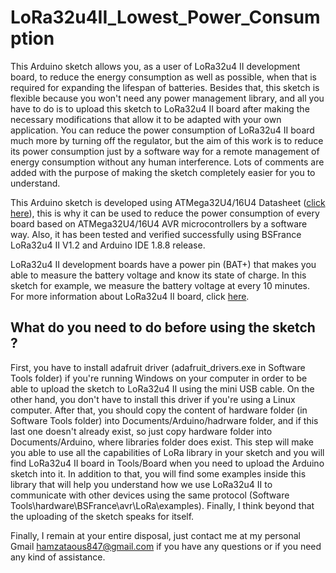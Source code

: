 # LoRa32u4II_Lowest_Power_Consumption
This Arduino sketch allows you, as a user of LoRa32u4 II development board, to reduce the energy consumption as well as possible, when that is required for expanding the lifespan of batteries. Besides that, this sketch is flexible because you won't need any power management library, and all you have to do is to upload this sketch to LoRa32u4 II board after making the necessary modifications that allow it to be adapted with your own application. You can reduce the power consumption of LoRa32u4 II board much more by turning off the regulator, but the aim of this work is to reduce its power consumption just by a software way for a remote management of energy consumption without any human interference. Lots of comments are added with the purpose of making the sketch completely easier for you to understand. 

This Arduino sketch is developed using ATMega32U4/16U4 Datasheet ([click here](http://ww1.microchip.com/downloads/en/devicedoc/atmel-7766-8-bit-avr-atmega16u4-32u4_datasheet.pdf)), this is why it can be used to reduce the power consumption of every board based on ATMega32U4/16U4 AVR microcontrollers by a software way. Also, it has been tested and verified successfully using BSFrance LoRa32u4 II V1.2 and Arduino IDE 1.8.8 release. 

LoRa32u4 II development boards have a power pin (BAT+) that makes you able to measure the battery voltage and know its state of charge. In this sketch for example, we measure the battery voltage at every 10 minutes. For more information about LoRa32u4 II board, click [here](http://www.diymalls.com/index.php?route=product/product&product_id=88).
## What do you need to do before using the sketch ?
First, you have to install adafruit driver (adafruit_drivers.exe in Software Tools folder) if you're running Windows on your computer in order to be able to upload the sketch to LoRa32u4 II using the mini USB cable. On the other hand, you don't have to install this driver if you're using a Linux computer. After that, you should copy the content of hardware folder (in Software Tools folder) into Documents/Arduino/hadrware folder, and if this last one doesn't already exist, so just copy hardware folder into Documents/Arduino, where libraries folder does exist. This step will make you able to use all the capabilities of LoRa library in your sketch and you will find LoRa32u4 II board in Tools/Board when you need to upload the Arduino sketch into it. In addition to that, you will find some examples inside this library that will help you understand how we use LoRa32u4 II to communicate with other devices using the same protocol (Software Tools\hardware\BSFrance\avr\LoRa\examples). Finally, I think beyond that the uploading of the sketch speaks for itself.  

Finally, I remain at your entire disposal, just contact me at my personal Gmail hamzataous847@gmail.com if you have any questions or if you need any kind of assistance.
